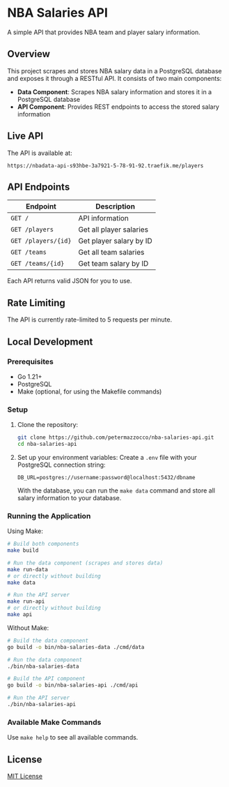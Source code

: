 # NBA Salaries API

A simple API that provides NBA team and player salary information.

## Overview

This project scrapes and stores NBA salary data in a PostgreSQL database and exposes it through a RESTful API. It consists of two main components:

- **Data Component**: Scrapes NBA salary information and stores it in a PostgreSQL database
- **API Component**: Provides REST endpoints to access the stored salary information

## Live API

The API is available at:
```
https://nbadata-api-s93hbe-3a7921-5-78-91-92.traefik.me/players
```

## API Endpoints

| Endpoint | Description |
|----------|-------------|
| `GET /` | API information |
| `GET /players` | Get all player salaries |
| `GET /players/{id}` | Get player salary by ID |
| `GET /teams` | Get all team salaries |
| `GET /teams/{id}` | Get team salary by ID |

Each API returns valid JSON for you to use.

## Rate Limiting

The API is currently rate-limited to 5 requests per minute.

## Local Development

### Prerequisites

- Go 1.21+
- PostgreSQL
- Make (optional, for using the Makefile commands)

### Setup

1. Clone the repository:
   ```bash
   git clone https://github.com/petermazzocco/nba-salaries-api.git
   cd nba-salaries-api
   ```

2. Set up your environment variables:
   Create a `.env` file with your PostgreSQL connection string:
   ```
   DB_URL=postgres://username:password@localhost:5432/dbname
   ```
   With the database, you can run the `make data` command and store all salary information to your database.

### Running the Application

Using Make:

```bash
# Build both components
make build

# Run the data component (scrapes and stores data)
make run-data
# or directly without building
make data

# Run the API server
make run-api
# or directly without building
make api
```

Without Make:

```bash
# Build the data component
go build -o bin/nba-salaries-data ./cmd/data

# Run the data component
./bin/nba-salaries-data

# Build the API component
go build -o bin/nba-salaries-api ./cmd/api

# Run the API server
./bin/nba-salaries-api
```

### Available Make Commands

Use `make help` to see all available commands.

## License

[MIT License](LICENSE)
